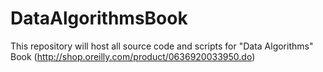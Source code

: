 DataAlgorithmsBook
==================

This repository will host all source code and scripts for "Data Algorithms" Book (http://shop.oreilly.com/product/0636920033950.do)
